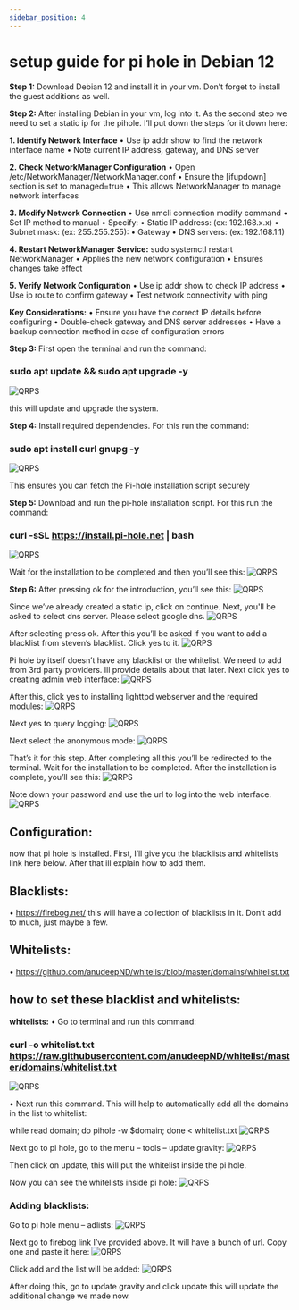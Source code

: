 ```yaml
---
sidebar_position: 4
---
```

# setup guide for pi hole in Debian 12

**Step 1:**
Download Debian 12 and install it in your vm. Don’t forget to install the guest additions as well.

**Step 2:**
After installing Debian in your vm, log into it. As the second step we need to set a static ip for the pihole. I’ll put down the steps for it down here:

**1.	Identify Network Interface**
•	Use ip addr show to find the network interface name
•	Note current IP address, gateway, and DNS server

**2.	Check NetworkManager Configuration**
•	Open /etc/NetworkManager/NetworkManager.conf
•	Ensure the [ifupdown] section is set to managed=true
•	This allows NetworkManager to manage network interfaces

**3.	Modify Network Connection**
•	Use nmcli connection modify command
•	Set IP method to manual
•	Specify: 
•	Static IP address:  (ex: 192.168.x.x)
•	Subnet mask:  (ex: 255.255.255):
•	Gateway
•	DNS servers: (ex: 192.168.1.1)

**4.	Restart NetworkManager Service:**
sudo systemctl restart NetworkManager
•	Applies the new network configuration
•	Ensures changes take effect

**5.	Verify Network Configuration**
•	Use ip addr show to check IP address
•	Use ip route to confirm gateway
•	Test network connectivity with ping

**Key Considerations:**
•	Ensure you have the correct IP details before configuring
•	Double-check gateway and DNS server addresses
•	Have a backup connection method in case of configuration errors

**Step 3:**
First open the terminal and run the command:
### sudo apt update && sudo apt upgrade -y
 ![QRPS](img-pi-hole/pi1.png)
 
this will update and upgrade the system.

**Step 4:**
Install required dependencies. For this run the command:
### sudo apt install curl gnupg -y
![QRPS](img-pi-hole/pi2.png)
 
This ensures you can fetch the Pi-hole installation script securely

**Step 5:**
Download and run the pi-hole installation script. For this run the command:
### curl -sSL https://install.pi-hole.net | bash
![QRPS](img-pi-hole/pi3.png)
 
 
Wait for the installation to be completed and then you’ll see this:
![QRPS](img-pi-hole/pi4.png)
 

**Step 6:**
After pressing ok for the introduction, you’ll see this:
![QRPS](img-pi-hole/pi5.png)
 
Since we’ve already created a static ip, click on continue. 
Next, you'll be asked to select dns server. Please select google dns.
![QRPS](img-pi-hole/pi6.png)
 
After selecting press ok.
After this you’ll be asked if you want to add a blacklist from steven’s blacklist. Click yes to it.
![QRPS](img-pi-hole/pi7.png)
 
Pi hole by itself doesn’t have any blacklist or the whitelist. We need to add from 3rd party providers. Ill provide details about that later.
Next click yes to creating admin web interface:
![QRPS](img-pi-hole/pi8.png)
 
 After this, click yes to installing lighttpd webserver and the required modules:
 ![QRPS](img-pi-hole/pi9.png)
 
Next yes to query logging:
![QRPS](img-pi-hole/pi10.png)
 
Next select the anonymous mode:
![QRPS](img-pi-hole/pi11.png)
 
That’s it for this step. After completing all this you’ll be redirected to the terminal. Wait for the installation to be completed. 
After the installation is complete, you’ll see this:
![QRPS](img-pi-hole/pi12.png)
 
Note down your password and use the url to log into the web interface.
![QRPS](img-pi-hole/pi13.png)
 
 
## Configuration:
now that pi hole is installed. First, I’ll give you the blacklists and whitelists link here below. After that ill explain how to add them.

## Blacklists:
•	https://firebog.net/
this will have a collection of blacklists in it. Don’t add to much, just maybe a few.

## Whitelists:
•	 https://github.com/anudeepND/whitelist/blob/master/domains/whitelist.txt 
 
## how to set these blacklist and whitelists:
**whitelists:**
•	Go to terminal and run this command:

### curl -o whitelist.txt https://raw.githubusercontent.com/anudeepND/whitelist/master/domains/whitelist.txt
![QRPS](img-pi-hole/pi14.png)
 
 
•	Next run this command. This will help to automatically add all the domains in the list to whitelist:

while read domain; do pihole -w $domain; done < whitelist.txt
![QRPS](img-pi-hole/pi15.png)

 

 Next go to pi hole, go to the menu – tools – update gravity:
 ![QRPS](img-pi-hole/pi16.png)
 
 Then click on update, this will put the whitelist inside the pi hole.

Now you can see the whitelists inside pi hole:
![QRPS](img-pi-hole/pi17.png)
 


### Adding blacklists:
Go to pi hole menu – adlists:
![QRPS](img-pi-hole/pi18.png)
 
 Next go to firebog link I’ve provided above. It will have a bunch of url. Copy one and paste it here:
 ![QRPS](img-pi-hole/pi20.png)
  
 Click add and the list will be added:
 ![QRPS](img-pi-hole/pi21.png)
 
After doing this, go to update gravity and click update this will update the additional change we made now.



  






